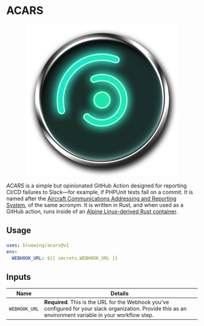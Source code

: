 # ACARS

<p align="center">
<img src="./assets/logo.png" alt="ACARS logo" width="400">
</p>

_ACARS_ is a simple but opinionated GitHub Action designed for reporting CI/CD failures to Slack—for example, if PHPUnit tests fail on a commit. It is named after the [Aircraft Communications Addressing and Reporting System](https://en.wikipedia.org/wiki/ACARS), of the same acronym. It is written in Rust, and when used as a GitHub action, runs inside of an [Alpine Linux-derived Rust container](https://github.com/rust-lang/docker-rust/blob/186e4d580b5581861907c015d6b58919c809e375/1.61.0/alpine3.14/Dockerfile).

## Usage

```yaml
uses: bluewing/acars@v1
env:
  WEBHOOK_URL: ${{ secrets.WEBHOOK_URL }}
```

## Inputs

| Name          | Details                                                                                                                                                     |
| ------------- | ----------------------------------------------------------------------------------------------------------------------------------------------------------- |
| `WEBHOOK_URL` | **Required**. This is the URL for the Webhook you've configured for your slack organization. Provide this as an environment variable in your workflow step. |
